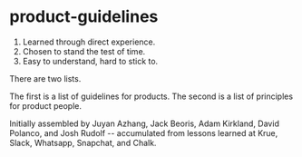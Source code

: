 # product-guidelines

1. Learned through direct experience.
2. Chosen to stand the test of time. 
3. Easy to understand, hard to stick to.

There are two lists. 

The first is a list of guidelines for products. 
The second is a list of principles for product people. 


Initially assembled by Juyan Azhang, Jack Beoris, Adam Kirkland, David Polanco, and Josh Rudolf -- accumulated from lessons learned at Krue, Slack, Whatsapp, Snapchat, and Chalk.
